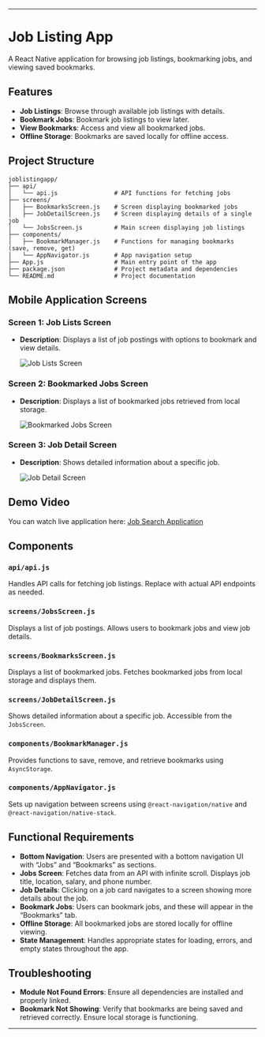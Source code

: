 
---

# Job Listing App

A React Native application for browsing job listings, bookmarking jobs, and viewing saved bookmarks.

## Features

- **Job Listings**: Browse through available job listings with details.
- **Bookmark Jobs**: Bookmark job listings to view later.
- **View Bookmarks**: Access and view all bookmarked jobs.
- **Offline Storage**: Bookmarks are saved locally for offline access.

## Project Structure

```
joblistingapp/
├── api/
│   └── api.js                # API functions for fetching jobs
├── screens/
│   ├── BookmarksScreen.js    # Screen displaying bookmarked jobs
│   ├── JobDetailScreen.js    # Screen displaying details of a single job
│   └── JobsScreen.js         # Main screen displaying job listings
├── components/
│   ├── BookmarkManager.js    # Functions for managing bookmarks (save, remove, get)
│   └── AppNavigator.js       # App navigation setup
├── App.js                    # Main entry point of the app
├── package.json              # Project metadata and dependencies
└── README.md                 # Project documentation
```

## Mobile Application Screens

### Screen 1: Job Lists Screen

- **Description**: Displays a list of job postings with options to bookmark and view details.

  ![Job Lists Screen](MobileAppScreenShots/JobListPage.jpg)

### Screen 2: Bookmarked Jobs Screen

- **Description**: Displays a list of bookmarked jobs retrieved from local storage.

  ![Bookmarked Jobs Screen](MobileAppScreenShots/BookmarkedPage.jpg)

### Screen 3: Job Detail Screen

- **Description**: Shows detailed information about a specific job.

  ![Job Detail Screen](MobileAppScreenShots/ViewDetailsPage.jpg)

## Demo Video

You can watch live application here: [Job Search Application](https://drive.google.com/file/d/1drBh6hSyXt3T7SH5232pMuOGaSqg8n_Y/view?usp=sharing)


## Components

### `api/api.js`

Handles API calls for fetching job listings. Replace with actual API endpoints as needed.

### `screens/JobsScreen.js`

Displays a list of job postings. Allows users to bookmark jobs and view job details.

### `screens/BookmarksScreen.js`

Displays a list of bookmarked jobs. Fetches bookmarked jobs from local storage and displays them.

### `screens/JobDetailScreen.js`

Shows detailed information about a specific job. Accessible from the `JobsScreen`.

### `components/BookmarkManager.js`

Provides functions to save, remove, and retrieve bookmarks using `AsyncStorage`.

### `components/AppNavigator.js`

Sets up navigation between screens using `@react-navigation/native` and `@react-navigation/native-stack`.

## Functional Requirements

- **Bottom Navigation**: Users are presented with a bottom navigation UI with “Jobs” and “Bookmarks” as sections.
- **Jobs Screen**: Fetches data from an API with infinite scroll. Displays job title, location, salary, and phone number.
- **Job Details**: Clicking on a job card navigates to a screen showing more details about the job.
- **Bookmark Jobs**: Users can bookmark jobs, and these will appear in the “Bookmarks” tab.
- **Offline Storage**: All bookmarked jobs are stored locally for offline viewing.
- **State Management**: Handles appropriate states for loading, errors, and empty states throughout the app.

## Troubleshooting

- **Module Not Found Errors**: Ensure all dependencies are installed and properly linked.
- **Bookmark Not Showing**: Verify that bookmarks are being saved and retrieved correctly. Ensure local storage is functioning.

---

